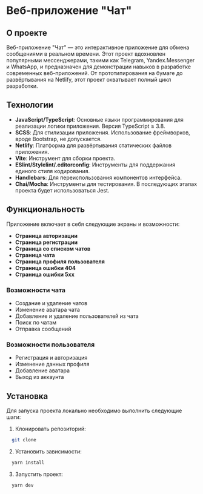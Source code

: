 # Веб-приложение "Чат"

## О проекте

Веб-приложение "Чат" — это интерактивное приложение для обмена сообщениями в реальном времени. Этот проект вдохновлен популярными мессенджерами, такими как Telegram, Yandex.Messenger и WhatsApp, и предназначен для демонстрации навыков в разработке современных веб-приложений. От прототипирования на бумаге до развёртывания на Netlify, этот проект охватывает полный цикл разработки.

## Технологии

- **JavaScript/TypeScript**: Основные языки программирования для реализации логики приложения. Версия TypeScript ≥ 3.8.
- **SCSS**: Для стилизации приложения. Использование фреймворков, вроде Bootstrap, не допускается.
- **Netlify**: Платформа для развёртывания статических файлов приложения.
- **Vite**: Инструмент для сборки проекта.
- **ESlint/Stylelint/.editorconfig**: Инструменты для поддержания единого стиля кодирования.
- **Handlebars**: Для переиспользования компонентов интерфейса.
- **Chai/Mocha**: Инструменты для тестирования. В последующих этапах проекта будет использоваться Jest.

## Функциональность

Приложение включает в себя следующие экраны и возможности:
- **Страница авторизации**
- **Страница регистрации**
- **Страница со списком чатов**
- **Страница чата**
- **Страница профиля пользователя**
- **Страница ошибки 404**
- **Страница ошибки 5xx**

### Возможности чата

- Создание и удаление чатов
- Изменение аватара чата
- Добавление и удаление пользователей из чата
- Поиск по чатам
- Отправка сообщений

### Возможности пользователя

- Регистрация и авторизация
- Изменение данных профиля
- Добавление аватара
- Выход из аккаунта

## Установка

Для запуска проекта локально необходимо выполнить следующие шаги:

1. Клонировать репозиторий:

```bash
  git clone
```
2. Установить зависимости:

```bash
  yarn install
```

3. Запустить проект:

```bash
  yarn dev
``` 
